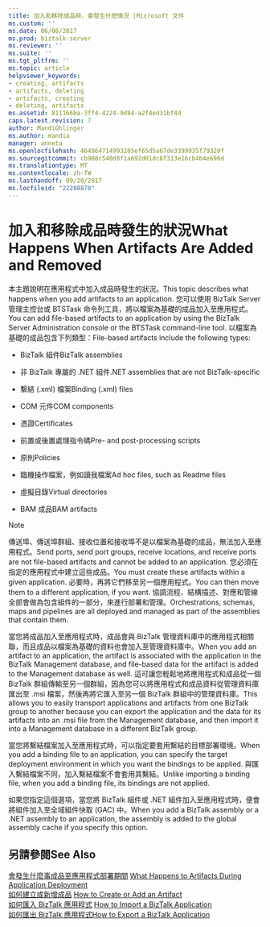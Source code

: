 ```yaml
---
title: 加入和移除成品時，會發生什麼情況 |Microsoft 文件
ms.custom: ''
ms.date: 06/08/2017
ms.prod: biztalk-server
ms.reviewer: ''
ms.suite: ''
ms.tgt_pltfrm: ''
ms.topic: article
helpviewer_keywords:
- creating, artifacts
- artifacts, deleting
- artifacts, creating
- deleting, artifacts
ms.assetid: 811166ba-3ff4-4224-9d84-a2f4ed31bf4d
caps.latest.revision: 7
author: MandiOhlinger
ms.author: mandia
manager: anneta
ms.openlocfilehash: 464964714993205ef65d5a67de3399935f79320f
ms.sourcegitcommit: cb908c540d8f1a692d01dc8f313e16cb4b4e696d
ms.translationtype: MT
ms.contentlocale: zh-TW
ms.lasthandoff: 09/20/2017
ms.locfileid: "22288878"
---
```

# <a name="what-happens-when-artifacts-are-added-and-removed"></a><span data-ttu-id="0cf68-102">加入和移除成品時發生的狀況</span><span class="sxs-lookup"><span data-stu-id="0cf68-102">What Happens When Artifacts Are Added and Removed</span></span>
<span data-ttu-id="0cf68-103">本主題說明在應用程式中加入成品時發生的狀況。</span><span class="sxs-lookup"><span data-stu-id="0cf68-103">This topic describes what happens when you add artifacts to an application.</span></span> <span data-ttu-id="0cf68-104">您可以使用 BizTalk Server 管理主控台或 BTSTask 命令列工具，將以檔案為基礎的成品加入至應用程式。</span><span class="sxs-lookup"><span data-stu-id="0cf68-104">You can add file-based artifacts to an application by using the BizTalk Server Administration console or the BTSTask command-line tool.</span></span> <span data-ttu-id="0cf68-105">以檔案為基礎的成品包含下列類型：</span><span class="sxs-lookup"><span data-stu-id="0cf68-105">File-based artifacts include the following types:</span></span>  
  
-   <span data-ttu-id="0cf68-106">BizTalk 組件</span><span class="sxs-lookup"><span data-stu-id="0cf68-106">BizTalk assemblies</span></span>  
  
-   <span data-ttu-id="0cf68-107">非 BizTalk 專屬的 .NET 組件</span><span class="sxs-lookup"><span data-stu-id="0cf68-107">.NET assemblies that are not BizTalk-specific</span></span>  
  
-   <span data-ttu-id="0cf68-108">繫結 (.xml) 檔案</span><span class="sxs-lookup"><span data-stu-id="0cf68-108">Binding (.xml) files</span></span>  
  
-   <span data-ttu-id="0cf68-109">COM 元件</span><span class="sxs-lookup"><span data-stu-id="0cf68-109">COM components</span></span>  
  
-   <span data-ttu-id="0cf68-110">憑證</span><span class="sxs-lookup"><span data-stu-id="0cf68-110">Certificates</span></span>  
  
-   <span data-ttu-id="0cf68-111">前置或後置處理指令碼</span><span class="sxs-lookup"><span data-stu-id="0cf68-111">Pre- and post-processing scripts</span></span>  
  
-   <span data-ttu-id="0cf68-112">原則</span><span class="sxs-lookup"><span data-stu-id="0cf68-112">Policies</span></span>  
  
-   <span data-ttu-id="0cf68-113">臨機操作檔案，例如讀我檔案</span><span class="sxs-lookup"><span data-stu-id="0cf68-113">Ad hoc files, such as Readme files</span></span>  
  
-   <span data-ttu-id="0cf68-114">虛擬目錄</span><span class="sxs-lookup"><span data-stu-id="0cf68-114">Virtual directories</span></span>  
  
-   <span data-ttu-id="0cf68-115">BAM 成品</span><span class="sxs-lookup"><span data-stu-id="0cf68-115">BAM artifacts</span></span>  
  
> [!NOTE]
>  <span data-ttu-id="0cf68-116">傳送埠、傳送埠群組、接收位置和接收埠不是以檔案為基礎的成品，無法加入至應用程式。</span><span class="sxs-lookup"><span data-stu-id="0cf68-116">Send ports, send port groups, receive locations, and receive ports are not file-based artifacts and cannot be added to an application.</span></span> <span data-ttu-id="0cf68-117">您必須在指定的應用程式中建立這些成品。</span><span class="sxs-lookup"><span data-stu-id="0cf68-117">You must create these artifacts within a given application.</span></span> <span data-ttu-id="0cf68-118">必要時，再將它們移至另一個應用程式。</span><span class="sxs-lookup"><span data-stu-id="0cf68-118">You can then move them to a different application, if you want.</span></span> <span data-ttu-id="0cf68-119">協調流程、結構描述、對應和管線全部會做為包含組件的一部分，來進行部署和管理。</span><span class="sxs-lookup"><span data-stu-id="0cf68-119">Orchestrations, schemas, maps and pipelines are all deployed and managed as part of the assemblies that contain them.</span></span>  
  
 <span data-ttu-id="0cf68-120">當您將成品加入至應用程式時，成品會與 BizTalk 管理資料庫中的應用程式相關聯，而且成品以檔案為基礎的資料也會加入至管理資料庫中。</span><span class="sxs-lookup"><span data-stu-id="0cf68-120">When you add an artifact to an application, the artifact is associated with the application in the BizTalk Management database, and file-based data for the artifact is added to the Management database as well.</span></span> <span data-ttu-id="0cf68-121">這可讓您輕鬆地將應用程式和成品從一個 BizTalk 群組傳輸至另一個群組，因為您可以將應用程式和成品資料從管理資料庫匯出至 .msi 檔案，然後再將它匯入至另一個 BizTalk 群組中的管理資料庫。</span><span class="sxs-lookup"><span data-stu-id="0cf68-121">This allows you to easily transport applications and artifacts from one BizTalk group to another because you can export the application and the data for its artifacts into an .msi file from the Management database, and then import it into a Management database in a different BizTalk group.</span></span>  
  
 <span data-ttu-id="0cf68-122">當您將繫結檔案加入至應用程式時，可以指定要套用繫結的目標部署環境。</span><span class="sxs-lookup"><span data-stu-id="0cf68-122">When you add a binding file to an application, you can specify the target deployment environment in which you want the bindings to be applied.</span></span> <span data-ttu-id="0cf68-123">與匯入繫結檔案不同，加入繫結檔案不會套用其繫結。</span><span class="sxs-lookup"><span data-stu-id="0cf68-123">Unlike importing a binding file, when you add a binding file, its bindings are not applied.</span></span>  
  
 <span data-ttu-id="0cf68-124">如果您指定這個選項，當您將 BizTalk 組件或 .NET 組件加入至應用程式時，便會將組件加入至全域組件快取 (GAC) 中。</span><span class="sxs-lookup"><span data-stu-id="0cf68-124">When you add a BizTalk assembly or a .NET assembly to an application, the assembly is added to the global assembly cache if you specify this option.</span></span>  
  
## <a name="see-also"></a><span data-ttu-id="0cf68-125">另請參閱</span><span class="sxs-lookup"><span data-stu-id="0cf68-125">See Also</span></span>  
 <span data-ttu-id="0cf68-126">[會發生什麼事成品至應用程式部署期間](../core/what-happens-to-artifacts-during-application-deployment.md) </span><span class="sxs-lookup"><span data-stu-id="0cf68-126">[What Happens to Artifacts During Application Deployment](../core/what-happens-to-artifacts-during-application-deployment.md) </span></span>  
 <span data-ttu-id="0cf68-127">[如何建立或新增成品](../core/how-to-create-or-add-an-artifact.md) </span><span class="sxs-lookup"><span data-stu-id="0cf68-127">[How to Create or Add an Artifact](../core/how-to-create-or-add-an-artifact.md) </span></span>  
 <span data-ttu-id="0cf68-128">[如何匯入 BizTalk 應用程式](../core/how-to-import-a-biztalk-application.md) </span><span class="sxs-lookup"><span data-stu-id="0cf68-128">[How to Import a BizTalk Application](../core/how-to-import-a-biztalk-application.md) </span></span>  
 [<span data-ttu-id="0cf68-129">如何匯出 BizTalk 應用程式</span><span class="sxs-lookup"><span data-stu-id="0cf68-129">How to Export a BizTalk Application</span></span>](../core/how-to-export-a-biztalk-application.md)